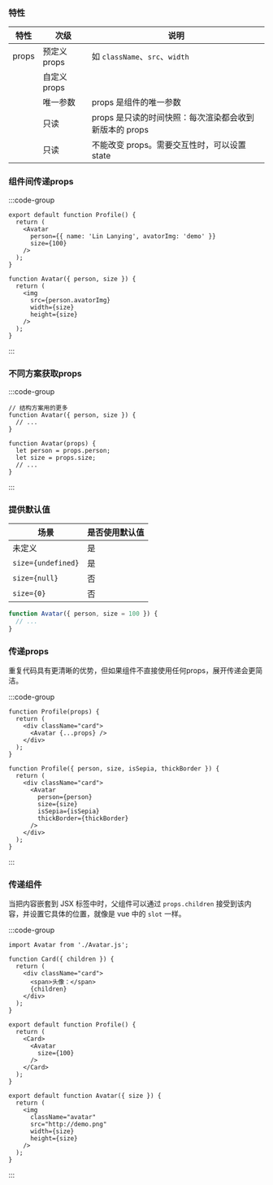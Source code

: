 ### 特性

| 特性  | 次级         | 说明                                                   |
| ----- | ------------ | ------------------------------------------------------ |
| props | 预定义 props | 如 `className`、`src`、`width`                         |
|       | 自定义 props |                                                        |
|       | 唯一参数     | props 是组件的唯一参数                                 |
|       | 只读         | props 是只读的时间快照：每次渲染都会收到新版本的 props |
|       | 只读         | 不能改变 props。需要交互性时，可以设置 state           |



### 组件间传递props

:::code-group

```[父组件]jsx
export default function Profile() {
  return (
    <Avatar
      person={{ name: 'Lin Lanying', avatorImg: 'demo' }}
      size={100}
    />
  );
}
```

```[子组件]jsx
function Avatar({ person, size }) {
  return (
    <img
      src={person.avatorImg}
      width={size}
      height={size}
    />
  );
}
```

:::





### 不同方案获取props

:::code-group

```[解构获取]jsx
// 结构方案用的更多
function Avatar({ person, size }) {
  // ...
}
```

```[直接获取]jsx
function Avatar(props) {
  let person = props.person;
  let size = props.size;
  // ...
}
```

:::



### 提供默认值

| 场景               | 是否使用默认值 |
| ------------------ | -------------- |
| 未定义             | 是             |
| `size={undefined}` | 是             |
| `size={null}`      | 否             |
| `size={0}`         | 否             |

```jsx
function Avatar({ person, size = 100 }) {
  // ...
}
```



### 传递props

重复代码具有更清晰的优势，但如果组件不直接使用任何props，展开传递会更简洁。

:::code-group

```[展开语法传递]jsx
function Profile(props) {
  return (
    <div className="card">
      <Avatar {...props} />
    </div>
  );
}
```

```[重复代码传递]jsx
function Profile({ person, size, isSepia, thickBorder }) {
  return (
    <div className="card">
      <Avatar
        person={person}
        size={size}
        isSepia={isSepia}
        thickBorder={thickBorder}
      />
    </div>
  );
}
```

:::



### 传递组件

当把内容嵌套到 JSX 标签中时，父组件可以通过 `props.children` 接受到该内容，并设置它具体的位置，就像是 vue 中的 `slot` 一样。



:::code-group

```[App.js]jsx
import Avatar from './Avatar.js';

function Card({ children }) {
  return (
    <div className="card">
      <span>头像：</span>
      {children}
    </div>
  );
}

export default function Profile() {
  return (
    <Card>
      <Avatar
        size={100}
      />
    </Card>
  );
}
```

```[Avatar.js]jsx
export default function Avatar({ size }) {
  return (
    <img
      className="avatar"
      src="http://demo.png"
      width={size}
      height={size}
    />
  );
}
```

:::

